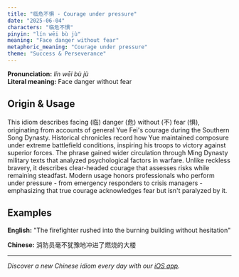 ```yaml
---
title: "临危不惧 - Courage under pressure"
date: "2025-06-04"
characters: "临危不惧"
pinyin: "lín wēi bù jù"
meaning: "Face danger without fear"
metaphoric_meaning: "Courage under pressure"
theme: "Success & Perseverance"
---
```


**Pronunciation:** *lín wēi bù jù*  
**Literal meaning:** Face danger without fear

## Origin & Usage

This idiom describes facing (临) danger (危) without (不) fear (惧), originating from accounts of general Yue Fei's courage during the Southern Song Dynasty. Historical chronicles record how Yue maintained composure under extreme battlefield conditions, inspiring his troops to victory against superior forces. The phrase gained wider circulation through Ming Dynasty military texts that analyzed psychological factors in warfare. Unlike reckless bravery, it describes clear-headed courage that assesses risks while remaining steadfast. Modern usage honors professionals who perform under pressure - from emergency responders to crisis managers - emphasizing that true courage acknowledges fear but isn't paralyzed by it.

## Examples

**English:** "The firefighter rushed into the burning building without hesitation"

**Chinese:** 消防员毫不犹豫地冲进了燃烧的大楼

---

*Discover a new Chinese idiom every day with our [iOS app](https://apps.apple.com/us/app/daily-chinese-idioms/id6670238264).*
